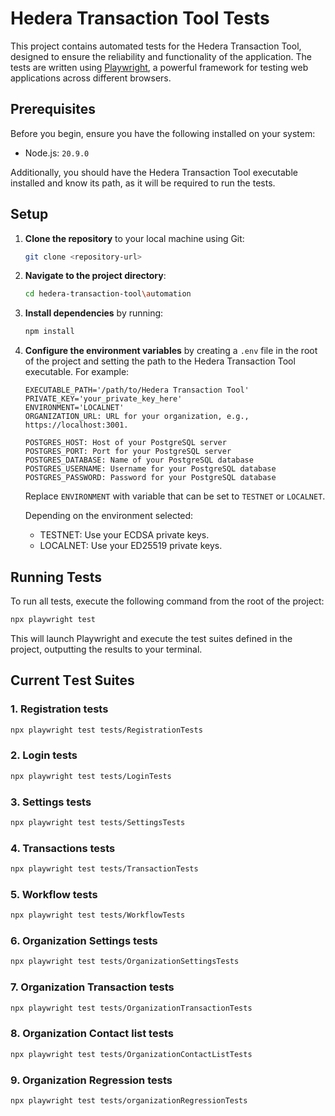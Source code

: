 # Hedera Transaction Tool Tests

This project contains automated tests for the Hedera Transaction Tool, designed to ensure the reliability and
functionality of the application. The tests are written using [Playwright](https://playwright.dev/), a powerful
framework for testing web applications across different browsers.

## Prerequisites

Before you begin, ensure you have the following installed on your system:

- Node.js: `20.9.0`

Additionally, you should have the Hedera Transaction Tool executable installed and know its path, as it will be required
to run the tests.

## Setup

1. **Clone the repository** to your local machine using Git:

   ```bash
   git clone <repository-url>
   ```

2. **Navigate to the project directory**:

   ```bash
   cd hedera-transaction-tool\automation
   ```

3. **Install dependencies** by running:

   ```bash
   npm install
   ```

4. **Configure the environment variables** by creating a `.env` file in the root of the project and setting the path to
   the Hedera Transaction Tool executable. For example:

   ```env
   EXECUTABLE_PATH='/path/to/Hedera Transaction Tool'
   PRIVATE_KEY='your_private_key_here'
   ENVIRONMENT='LOCALNET'
   ORGANIZATION_URL: URL for your organization, e.g., https://localhost:3001.

   POSTGRES_HOST: Host of your PostgreSQL server
   POSTGRES_PORT: Port for your PostgreSQL server
   POSTGRES_DATABASE: Name of your PostgreSQL database
   POSTGRES_USERNAME: Username for your PostgreSQL database
   POSTGRES_PASSWORD: Password for your PostgreSQL database
   ```

   Replace `ENVIRONMENT` with variable that can be set to `TESTNET` or `LOCALNET`.

   Depending on the environment selected:

   - TESTNET: Use your ECDSA private keys.
   - LOCALNET: Use your ED25519 private keys.

## Running Tests

To run all tests, execute the following command from the root of the project:

```bash
npx playwright test
```

This will launch Playwright and execute the test suites defined in the project, outputting the results to your terminal.

## Current Тest Suites

### 1. Registration tests

```bash
npx playwright test tests/RegistrationTests
```

### 2. Login tests

```bash
npx playwright test tests/LoginTests
```

### 3. Settings tests

```bash
npx playwright test tests/SettingsTests
```

### 4. Transactions tests

```bash
npx playwright test tests/TransactionTests
```

### 5. Workflow tests

```bash
npx playwright test tests/WorkflowTests
```

### 6. Organization Settings tests

```bash
npx playwright test tests/OrganizationSettingsTests
```

### 7. Organization Transaction tests

```bash
npx playwright test tests/OrganizationTransactionTests
```

### 8. Organization Contact list tests

```bash
npx playwright test tests/OrganizationContactListTests
```

### 9. Organization Regression tests

```bash
npx playwright test tests/organizationRegressionTests
```